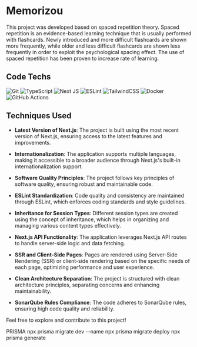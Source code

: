 # Memorizou

This project was developed based on spaced repetition theory. Spaced repetition is an evidence-based learning technique that is usually performed with flashcards. 
Newly introduced and more difficult flashcards are shown more frequently, while older and less difficult flashcards are shown less frequently in order to exploit the psychological spacing effect. The use of spaced repetition has been proven to increase rate of learning.


## Code Techs

![Git](https://img.shields.io/badge/git-%23F05033.svg?style=for-the-badge&logo=git&logoColor=white)
![TypeScript](https://img.shields.io/badge/typescript-%23007ACC.svg?style=for-the-badge&logo=typescript&logoColor=white)
![Next JS](https://img.shields.io/badge/Next-black?style=for-the-badge&logo=next.js&logoColor=white)
![ESLint](https://img.shields.io/badge/ESLint-4B3263?style=for-the-badge&logo=eslint&logoColor=white)
![TailwindCSS](https://img.shields.io/badge/tailwindcss-%2338B2AC.svg?style=for-the-badge&logo=tailwind-css&logoColor=white)
![Docker](https://img.shields.io/badge/docker-%230db7ed.svg?style=for-the-badge&logo=docker&logoColor=white)
![GitHub Actions](https://img.shields.io/badge/github%20actions-%232671E5.svg?style=for-the-badge&logo=githubactions&logoColor=white)


## Techniques Used

- **Latest Version of Next.js**: The project is built using the most recent version of Next.js, ensuring access to the latest features and improvements.

- **Internationalization**: The application supports multiple languages, making it accessible to a broader audience through Next.js's built-in internationalization support.

- **Software Quality Principles**: The project follows key principles of software quality, ensuring robust and maintainable code.

- **ESLint Standardization**: Code quality and consistency are maintained through ESLint, which enforces coding standards and style guidelines.

- **Inheritance for Session Types**: Different session types are created using the concept of inheritance, which helps in organizing and managing various content types effectively.

- **Next.js API Functionality**: The application leverages Next.js API routes to handle server-side logic and data fetching.

- **SSR and Client-Side Pages**: Pages are rendered using Server-Side Rendering (SSR) or client-side rendering based on the specific needs of each page, optimizing performance and user experience.

- **Clean Architecture Separation**: The project is structured with clean architecture principles, separating concerns and enhancing maintainability.

- **SonarQube Rules Compliance**: The code adheres to SonarQube rules, ensuring high code quality and reliability.

Feel free to explore and contribute to this project!

PRISMA
npx prisma migrate dev --name <migration-name>
npx prisma migrate deploy
npx prisma generate
